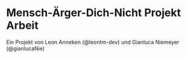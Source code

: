 # Mensch-Ärger-Dich-Nicht Projekt Arbeit

Ein Projekt von Leon Anneken (@leontm-dev) und Gianluca Niemeyer (@gianlucaNie)

